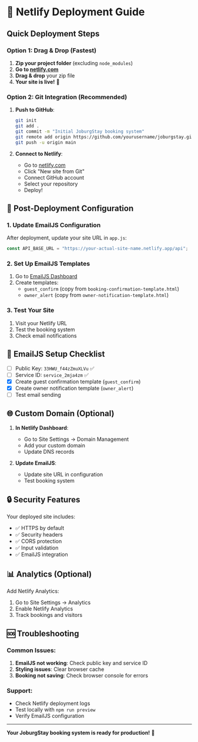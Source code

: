 # 🚀 Netlify Deployment Guide

## Quick Deployment Steps

### Option 1: Drag & Drop (Fastest)

1. **Zip your project folder** (excluding `node_modules`)
2. **Go to [netlify.com](https://netlify.com)**
3. **Drag & drop** your zip file
4. **Your site is live!** 🎉

### Option 2: Git Integration (Recommended)

1. **Push to GitHub**:

   ```bash
   git init
   git add .
   git commit -m "Initial JoburgStay booking system"
   git remote add origin https://github.com/yourusername/joburgstay.git
   git push -u origin main
   ```

2. **Connect to Netlify**:
   - Go to [netlify.com](https://netlify.com)
   - Click "New site from Git"
   - Connect GitHub account
   - Select your repository
   - Deploy!

## 🔧 Post-Deployment Configuration

### 1. Update EmailJS Configuration

After deployment, update your site URL in `app.js`:

```javascript
const API_BASE_URL = "https://your-actual-site-name.netlify.app/api";
```

### 2. Set Up EmailJS Templates

1. Go to [EmailJS Dashboard](https://dashboard.emailjs.com/admin)
2. Create templates:
   - `guest_confirm` (copy from `booking-confirmation-template.html`)
   - `owner_alert` (copy from `owner-notification-template.html`)

### 3. Test Your Site

1. Visit your Netlify URL
2. Test the booking system
3. Check email notifications

## 📧 EmailJS Setup Checklist

- [ ] Public Key: `33HWU_f44zZmuXLVu` ✅
- [ ] Service ID: `service_2mja4zm` ✅
- [x] Create guest confirmation template (`guest_confirm`)
- [x] Create owner notification template (`owner_alert`)
- [ ] Test email sending

## 🌐 Custom Domain (Optional)

1. **In Netlify Dashboard**:

   - Go to Site Settings → Domain Management
   - Add your custom domain
   - Update DNS records

2. **Update EmailJS**:
   - Update site URL in configuration
   - Test booking system

## 🔒 Security Features

Your deployed site includes:

- ✅ HTTPS by default
- ✅ Security headers
- ✅ CORS protection
- ✅ Input validation
- ✅ EmailJS integration

## 📊 Analytics (Optional)

Add Netlify Analytics:

1. Go to Site Settings → Analytics
2. Enable Netlify Analytics
3. Track bookings and visitors

## 🆘 Troubleshooting

### Common Issues:

1. **EmailJS not working**: Check public key and service ID
2. **Styling issues**: Clear browser cache
3. **Booking not saving**: Check browser console for errors

### Support:

- Check Netlify deployment logs
- Test locally with `npm run preview`
- Verify EmailJS configuration

---

**Your JoburgStay booking system is ready for production!** 🎉
